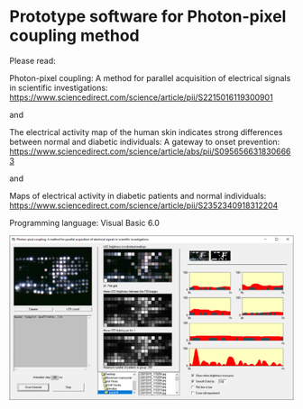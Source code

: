 # Prototype software for Photon-pixel coupling method

Please read:

Photon-pixel coupling: A method for parallel acquisition of electrical signals in scientific investigations:
https://www.sciencedirect.com/science/article/pii/S2215016119300901

and

The electrical activity map of the human skin indicates strong differences between normal and diabetic individuals: A gateway to onset prevention:
https://www.sciencedirect.com/science/article/abs/pii/S0956566318306663

and

Maps of electrical activity in diabetic patients and normal individuals:
https://www.sciencedirect.com/science/article/pii/S2352340918312204


Programming language: Visual Basic 6.0

![screenshot](https://github.com/Gagniuc/Prototype-software-for-Photon-pixel-coupling/blob/main/Photon-pixel%20coupling.PNG)
